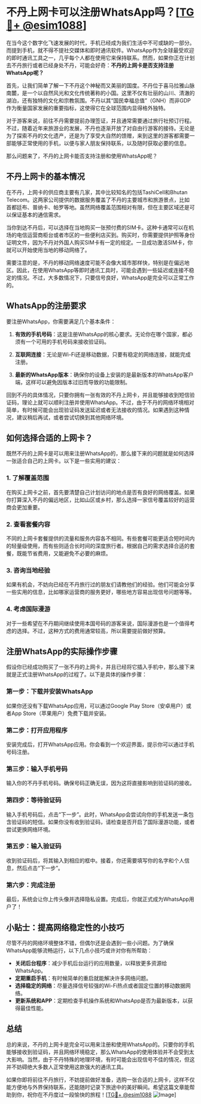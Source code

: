 # 不丹上网卡可以注册WhatsApp吗？[[TG💪+ @esim1088](https://t.me/s/esim1088)]

在当今这个数字化飞速发展的时代，手机已经成为我们生活中不可或缺的一部分。而提到手机，就不得不提社交媒体和即时通讯软件。WhatsApp作为全球最受欢迎的即时通讯工具之一，几乎每个人都在使用它来保持联系。然而，如果你正在计划去不丹旅行或者已经身处不丹，可能会好奇：**不丹的上网卡是否支持注册WhatsApp呢？**

首先，让我们简单了解一下不丹这个神秘而又美丽的国度。不丹位于喜马拉雅山脉南麓，是一个以自然风光和文化传统著称的小国。这里不仅有壮丽的山川、清澈的湖泊，还有独特的文化和宗教氛围。不丹以其“国民幸福总值”（GNH）而非GDP作为衡量国家发展的重要指标，这使得它在全球范围内显得格外独特。

对于游客来说，前往不丹需要提前办理签证，并且通常需要通过旅行社预订行程。不过，随着近年来旅游业的发展，不丹也逐渐开放了对自由行游客的接待。无论是为了探索不丹的文化遗产，还是为了享受大自然的馈赠，来到这里的游客都需要一部能够正常使用的手机，以便与家人朋友保持联系，以及随时获取必要的信息。

那么问题来了，不丹的上网卡能否支持注册和使用WhatsApp呢？

## 不丹上网卡的基本情况

在不丹，上网卡的供应商主要有几家，其中比较知名的包括TashiCell和Bhutan Telecom。这两家公司提供的数据服务覆盖了不丹的主要城市和旅游景点，比如首都廷布、普纳卡、帕罗等地。虽然网络覆盖范围相对有限，但在主要区域还是可以保证基本的通信需求。

当你到达不丹后，可以选择在当地购买一张预付费的SIM卡。这种卡通常可以在机场的电信运营商柜台或者市区的一些便利店买到。购买时，你需要提供护照等身份证明文件，因为不丹对外国人购买SIM卡有一定的规定。一旦成功激活SIM卡，你就可以开始使用当地的移动网络了。

需要注意的是，不丹的移动网络速度可能不会像大城市那样快，特别是在偏远地区。因此，在使用WhatsApp等即时通讯工具时，可能会遇到一些延迟或连接不稳定的情况。不过，大多数情况下，只要信号良好，WhatsApp是完全可以正常工作的。

## WhatsApp的注册要求

要注册WhatsApp，你需要满足几个基本条件：

1. **有效的手机号码**：这是注册WhatsApp的核心要求。无论你在哪个国家，都必须有一个可用的手机号码来接收验证码。
   
2. **互联网连接**：无论是Wi-Fi还是移动数据，只要有稳定的网络连接，就能完成注册。

3. **最新的WhatsApp版本**：确保你的设备上安装的是最新版本的WhatsApp客户端，这样可以避免因版本过旧而导致的功能限制。

回到不丹的具体情况，只要你拥有一张有效的不丹上网卡，并且能够接收到短信验证码，理论上就可以顺利注册并使用WhatsApp。不过，由于不丹的网络环境相对简单，有时候可能会出现验证码发送延迟或者无法接收的情况。如果遇到这种情况，建议稍后再试，或者尝试切换到其他网络环境。

## 如何选择合适的上网卡？

既然不丹的上网卡是可以用来注册WhatsApp的，那么接下来的问题就是如何选择一张适合自己的上网卡。以下是一些实用的建议：

### 1. **了解覆盖范围**
   在购买上网卡之前，首先要清楚自己计划访问的地点是否有良好的网络覆盖。如果你打算深入不丹的偏远地区，比如山区或乡村，那么选择一家信号覆盖较好的运营商会更加重要。

### 2. **查看套餐内容**
   不同的上网卡套餐提供的流量和服务内容各不相同。有些套餐可能更适合短时间内的轻量级使用，而有些则适合长时间的深度旅行者。根据自己的需求选择合适的套餐，既能节省费用，又能避免不必要的麻烦。

### 3. **咨询当地经验**
   如果有机会，不妨向已经在不丹旅行过的朋友们请教他们的经验。他们可能会分享一些实用的信息，比如哪家运营商的服务更好，哪些地方容易出现信号问题等等。

### 4. **考虑国际漫游**
   对于一些希望在不丹期间继续使用本国号码的游客来说，国际漫游也是一个值得考虑的选择。不过，这种方式的费用通常较高，所以需要提前做好预算。

## 注册WhatsApp的实际操作步骤

假设你已经成功购买了一张不丹的上网卡，并且已经将它插入手机中，那么接下来就是正式注册WhatsApp的过程了。以下是具体的操作步骤：

### 第一步：下载并安装WhatsApp
   如果你还没有下载WhatsApp应用，可以通过Google Play Store（安卓用户）或者App Store（苹果用户）免费下载并安装。

### 第二步：打开应用程序
   安装完成后，打开WhatsApp应用。你会看到一个欢迎界面，提示你可以通过手机号码注册。

### 第三步：输入手机号码
   输入你的不丹手机号码。确保号码正确无误，因为这将直接影响到验证码的接收。

### 第四步：等待验证码
   输入手机号码后，点击“下一步”。此时，WhatsApp会尝试向你的手机发送一条包含验证码的短信。如果你没有收到验证码，请检查是否开启了国际漫游功能，或者尝试更换网络环境。

### 第五步：输入验证码
   收到验证码后，将其输入到相应的框中。接着，你还需要填写你的名字和个人信息，然后点击“下一步”。

### 第六步：完成注册
   最后，系统会让你上传头像并选择隐私设置。完成后，你就正式成为WhatsApp用户了！

## 小贴士：提高网络稳定性的小技巧

尽管不丹的网络环境整体不错，但偶尔还是会遇到一些小问题。为了确保WhatsApp能够流畅运行，以下几点小技巧或许对你有所帮助：

- **关闭后台程序**：减少手机后台运行的应用数量，以释放更多资源给WhatsApp。
- **定期重启手机**：有时候简单的重启就能解决许多网络问题。
- **选择稳定的网络**：尽量选择信号较强的Wi-Fi热点或者固定位置的移动数据网络。
- **更新系统和APP**：定期检查手机操作系统和WhatsApp是否为最新版本，以获得最佳性能。

## 总结

总的来说，不丹的上网卡是完全可以用来注册和使用WhatsApp的。只要你的手机能够接收到验证码，并且网络环境稳定，那么WhatsApp的使用体验并不会受到太大影响。当然，由于不丹特殊的地理环境，有时可能会出现信号不佳的情况，但这并不妨碍绝大多数人正常使用这款强大的通讯工具。

如果你即将前往不丹旅行，不妨提前做好准备，选购一张合适的上网卡，这样不仅能方便地与外界保持联系，还能随时记录下旅途中的美好瞬间。希望这篇文章能帮助到你，祝你在不丹度过一段愉快的旅程！[[TG💪+ @esim1088](https://t.me/s/esim1088) ![Image](https://i.postimg.cc/4NQfJmqS/Snipaste-2025-05-13-00-14-12.png)]